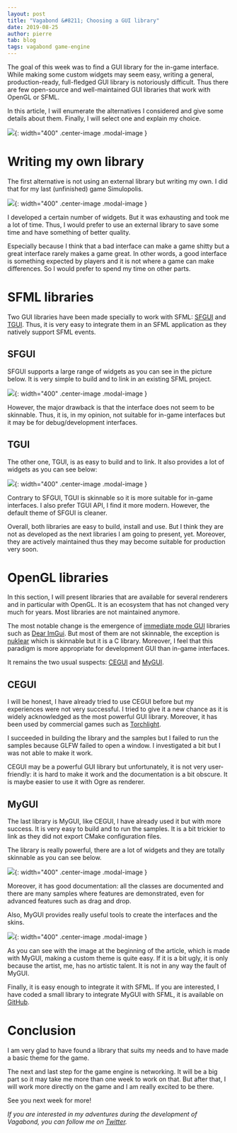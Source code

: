 ```yaml
---
layout: post
title: "Vagabond &#8211; Choosing a GUI library"
date: 2019-08-25
author: pierre
tab: blog
tags: vagabond game-engine
---
```


The goal of this week was to find a GUI library for the in-game interface. While making some custom widgets may seem easy, writing a general, production-ready, full-fledged GUI library is notoriously difficult. Thus there are few open-source and well-maintained GUI libraries that work with OpenGL or SFML.

In this article, I will enumerate the alternatives I considered and give some details about them. Finally, I will select one and explain my choice.

![](/media/img/vagabond-choosing-gui-library/Vagabond_Menu.png){: width="400" .center-image .modal-image }

<!--more-->

# Writing my own library

The first alternative is not using an external library but writing my own. I did that for my last (unfinished) game Simulopolis.

![](/media/img/vagabond-choosing-gui-library/Simulopolis_GUI.png){: width="400" .center-image .modal-image }

I developed a certain number of widgets. But it was exhausting and took me a lot of time. Thus, I would prefer to use an external library to save some time and have something of better quality.

Especially because I think that a bad interface can make a game shitty but a great interface rarely makes a game great. In other words, a good interface is something expected by players and it is not where a game can make differences. So I would prefer to spend my time on other parts.

# SFML libraries

Two GUI libraries have been made specially to work with SFML: [SFGUI](https://github.com/TankOs/SFGUI) and [TGUI](https://github.com/texus/TGUI). Thus, it is very easy to integrate them in an SFML application as they natively support SFML events.

## SFGUI

SFGUI supports a large range of widgets as you can see in the picture below. It is very simple to build and to link in an existing SFML project.

![](/media/img/vagabond-choosing-gui-library/SFGUI.png){: width="400" .center-image .modal-image }

However, the major drawback is that the interface does not seem to be skinnable. Thus, it is, in my opinion, not suitable for in-game interfaces but it may be for debug/development interfaces.

## TGUI

The other one, TGUI, is as easy to build and to link. It also provides a lot of widgets as you can see below:

![](/media/img/vagabond-choosing-gui-library/TGUI.png){: width="400" .center-image .modal-image }

Contrary to SFGUI, TGUI is skinnable so it is more suitable for in-game interfaces. I also prefer TGUI API, I find it more modern. However, the default theme of SFGUI is cleaner.

Overall, both libraries are easy to build, install and use. But I think they are not as developed as the next libraries I am going to present, yet. Moreover, they are actively maintained thus they may become suitable for production very soon.

# OpenGL libraries

In this section, I will present libraries that are available for several renderers and in particular with OpenGL. It is an ecosystem that has not changed very much for years. Most libraries are not maintained anymore.

The most notable change is the emergence of [immediate mode GUI](https://en.wikipedia.org/wiki/Immediate_Mode_GUI) libraries such as [Dear ImGui](https://github.com/ocornut/imgui). But most of them are not skinnable, the exception is [nuklear](https://github.com/vurtun/nuklear) which is skinnable but it is a C library. Moreover, I feel that this paradigm is more appropriate for development GUI than in-game interfaces.

It remains the two usual suspects: [CEGUI](https://bitbucket.org/cegui/cegui/) and [MyGUI](https://github.com/MyGUI/mygui).

## CEGUI

I will be honest, I have already tried to use CEGUI before but my experiences were not very successful. I tried to give it a new chance as it is widely acknowledged as the most powerful GUI library. Moreover, it has been used by commercial games such as [Torchlight](https://www.torchlight2.com).

I succeeded in building the library and the samples but I failed to run the samples because GLFW failed to open a window. I investigated a bit but I was not able to make it work.

CEGUI may be a powerful GUI library but unfortunately, it is not very user-friendly: it is hard to make it work and the documentation is a bit obscure. It is maybe easier to use it with Ogre as renderer.

## MyGUI

The last library is MyGUI, like CEGUI, I have already used it but with more success. It is very easy to build and to run the samples. It is a bit trickier to link as they did not export CMake configuration files.

The library is really powerful, there are a lot of widgets and they are totally skinnable as you can see below.

![](/media/img/vagabond-choosing-gui-library/MyGUI.png){: width="400" .center-image .modal-image }

Moreover, it has good documentation: all the classes are documented and there are many samples where features are demonstrated, even for advanced features such as drag and drop.

Also, MyGUI provides really useful tools to create the interfaces and the skins.

![](/media/img/vagabond-choosing-gui-library/MyGUI_LayoutEditor.png){: width="400" .center-image .modal-image }

As you can see with the image at the beginning of the article, which is made with MyGUI, making a custom theme is quite easy. If it is a bit ugly, it is only because the artist, me, has no artistic talent. It is not in any way the fault of MyGUI.

Finally, it is easy enough to integrate it with SFML. If you are interested, I have coded a small library to integrate MyGUI with SFML, it is available on [GitHub](https://github.com/pvigier/MyGUI-SFML).

# Conclusion

I am very glad to have found a library that suits my needs and to have made a basic theme for the game.

The next and last step for the game engine is networking. It will be a big part so it may take me more than one week to work on that. But after that, I will work more directly on the game and I am really excited to be there.

See you next week for more!

*If you are interested in my adventures during the development of Vagabond, you can follow me on [Twitter](https://twitter.com/PierreVigier).*
